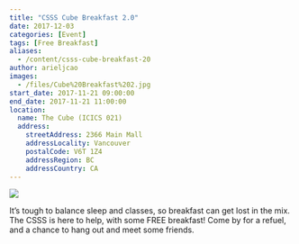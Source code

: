 ```yaml
---
title: "CSSS Cube Breakfast 2.0"
date: 2017-12-03
categories: [Event]
tags: [Free Breakfast]
aliases:
  - /content/csss-cube-breakfast-20
author: arieljcao
images:
  - /files/Cube%20Breakfast%202.jpg
start_date: 2017-11-21 09:00:00
end_date: 2017-11-21 11:00:00
location:
  name: The Cube (ICICS 021)
  address:
    streetAddress: 2366 Main Mall
    addressLocality: Vancouver
    postalCode: V6T 1Z4
    addressRegion: BC
    addressCountry: CA
---
```


![](/files/Cube%20Breakfast%202.jpg)

It’s tough to balance sleep and classes, so breakfast can get lost in the mix. The CSSS is here to help, with some FREE breakfast! Come by for a refuel, and a chance to hang out and meet some friends.
